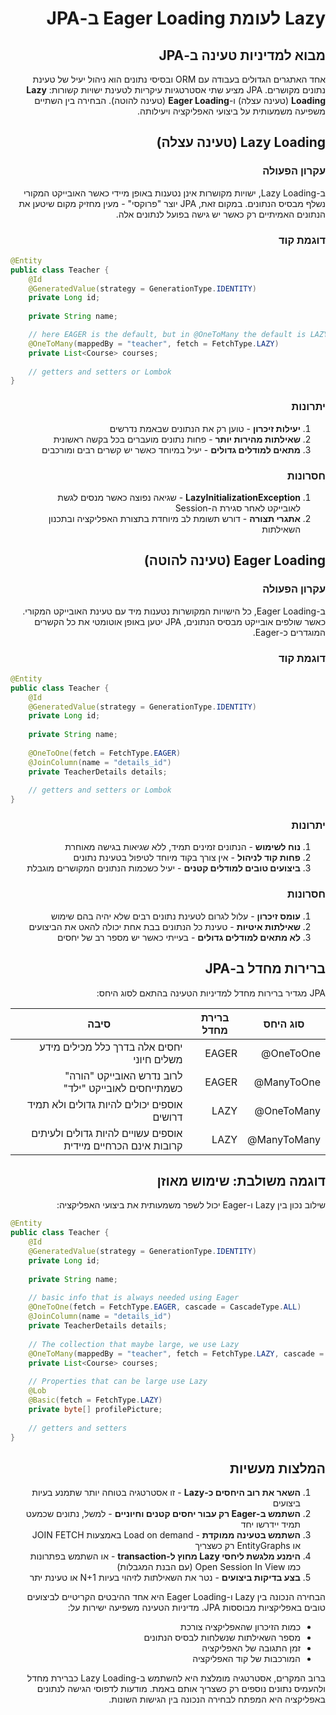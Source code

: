 <div dir="rtl">

# Lazy לעומת Eager Loading ב-JPA

<div dir="rtl">

## מבוא למדיניות טעינה ב-JPA

אחד האתגרים הגדולים בעבודה עם ORM ובסיסי נתונים הוא ניהול יעיל של טעינת נתונים מקושרים. JPA מציע שתי אסטרטגיות עיקריות לטעינת ישויות קשורות: **Lazy Loading** (טעינה עצלה) ו-**Eager Loading** (טעינה להוטה). הבחירה בין השתיים משפיעה משמעותית על ביצועי האפליקציה ויעילותה.

## Lazy Loading (טעינה עצלה)

### עקרון הפעולה

ב-Lazy Loading, ישויות מקושרות אינן נטענות באופן מיידי כאשר האובייקט המקורי נשלף מבסיס הנתונים. במקום זאת, JPA יוצר "פרוקסי" - מעין מחזיק מקום שיטען את הנתונים האמיתיים רק כאשר יש גישה בפועל לנתונים אלה.

### דוגמת קוד

</div>

<div dir="ltr">

```java
@Entity
public class Teacher {
    @Id
    @GeneratedValue(strategy = GenerationType.IDENTITY)
    private Long id;
    
    private String name;

    // here EAGER is the default, but in @OneToMany the default is LAZY
    @OneToMany(mappedBy = "teacher", fetch = FetchType.LAZY) 
    private List<Course> courses;
    
    // getters and setters or Lombok
}
```

<div dir="rtl">

### יתרונות

1. **יעילות זיכרון** - טוען רק את הנתונים שבאמת נדרשים
2. **שאילתות מהירות יותר** - פחות נתונים מועברים בכל בקשה ראשונית
3. **מתאים למודלים גדולים** - יעיל במיוחד כאשר יש קשרים רבים ומורכבים

### חסרונות

1. **LazyInitializationException** - שגיאה נפוצה כאשר מנסים לגשת לאובייקט לאחר סגירת ה-Session
2. **אתגרי תצורה** - דורש תשומת לב מיוחדת בתצורת האפליקציה ובתכנון השאילתות

## Eager Loading (טעינה להוטה)

### עקרון הפעולה

ב-Eager Loading, כל הישויות המקושרות נטענות מיד עם טעינת האובייקט המקורי. כאשר שולפים אובייקט מבסיס הנתונים, JPA יטען באופן אוטומטי את כל הקשרים המוגדרים כ-Eager.

### דוגמת קוד

</div>

<div dir="ltr">

```java
@Entity
public class Teacher {
    @Id
    @GeneratedValue(strategy = GenerationType.IDENTITY)
    private Long id;
    
    private String name;
    
    @OneToOne(fetch = FetchType.EAGER) 
    @JoinColumn(name = "details_id")
    private TeacherDetails details;
    
    // getters and setters or Lombok
}
```
<div dir="rtl">

### יתרונות

1. **נוח לשימוש** - הנתונים זמינים תמיד, ללא שגיאות בגישה מאוחרת
2. **פחות קוד לניהול** - אין צורך בקוד מיוחד לטיפול בטעינת נתונים
3. **ביצועים טובים למודלים קטנים** - יעיל כשכמות הנתונים המקושרים מוגבלת

### חסרונות

1. **עומס זיכרון** - עלול לגרום לטעינת נתונים רבים שלא יהיה בהם שימוש
2. **שאילתות איטיות** - טעינת כל הנתונים בבת אחת יכולה להאט את הביצועים
3. **לא מתאים למודלים גדולים** - בעייתי כאשר יש מספר רב של יחסים

## ברירות מחדל ב-JPA

JPA מגדיר ברירות מחדל למדיניות הטעינה בהתאם לסוג היחס:

| סוג היחס     | ברירת מחדל | סיבה |
|--------------|-------------|------|
| OneToOne@    | EAGER | יחסים אלה בדרך כלל מכילים מידע משלים חיוני |
| ManyToOne@  | EAGER | לרוב נדרש האובייקט "הורה" כשמתייחסים לאובייקט "ילד" |
| OneToMany@  | LAZY | אוספים יכולים להיות גדולים ולא תמיד דרושים |
| ManyToMany@ | LAZY | אוספים עשויים להיות גדולים ולעיתים קרובות אינם הכרחיים מיידית |



## דוגמה משולבת: שימוש מאוזן

שילוב נכון בין Lazy ו-Eager יכול לשפר משמעותית את ביצועי האפליקציה:

</div>

<div dir="ltr">

```java
@Entity
public class Teacher {
    @Id
    @GeneratedValue(strategy = GenerationType.IDENTITY)
    private Long id;
    
    private String name;
    
    // basic info that is always needed using Eager
    @OneToOne(fetch = FetchType.EAGER, cascade = CascadeType.ALL)
    @JoinColumn(name = "details_id")
    private TeacherDetails details;
    
    // The collection that maybe large, we use Lazy
    @OneToMany(mappedBy = "teacher", fetch = FetchType.LAZY, cascade = CascadeType.ALL)
    private List<Course> courses;
    
    // Properties that can be large use Lazy
    @Lob
    @Basic(fetch = FetchType.LAZY)
    private byte[] profilePicture;
    
    // getters and setters
}
```

<div dir="rtl">

## המלצות מעשיות

1. **השאר את רוב היחסים כ-Lazy** - זו אסטרטגיה בטוחה יותר שתמנע בעיות ביצועים
2. **השתמש ב-Eager רק עבור יחסים קטנים וחיוניים** - למשל, נתונים שכמעט תמיד יידרשו יחד
3. **השתמש בטעינה ממוקדת** - Load on demand באמצעות JOIN FETCH או EntityGraphs רק כשצריך
4. **הימנע מלגשת ליחסי Lazy מחוץ ל-transaction** - או השתמש בפתרונות כמו Open Session In View (עם הבנת המגבלות)
5. **בצע בדיקות ביצועים** - נטר את השאילתות לזיהוי בעיות N+1 או טעינת יתר

הבחירה הנכונה בין Lazy ו-Eager Loading היא אחד ההיבטים הקריטיים לביצועים טובים באפליקציות מבוססות JPA. מדיניות הטעינה משפיעה ישירות על:

- כמות הזיכרון שהאפליקציה צורכת
- מספר השאילתות שנשלחות לבסיס הנתונים
- זמן התגובה של האפליקציה
- המורכבות של קוד האפליקציה

ברוב המקרים, אסטרטגיה מומלצת היא להשתמש ב-Lazy Loading כברירת מחדל ולהעמיס נתונים נוספים רק כשצריך אותם באמת. מודעות לדפוסי הגישה לנתונים באפליקציה היא המפתח לבחירה הנכונה בין הגישות השונות.

</div>